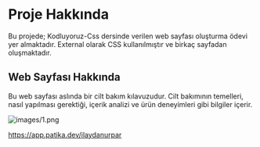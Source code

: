 # Proje Hakkında
Bu projede; Kodluyoruz-Css dersinde verilen web sayfası oluşturma ödevi yer almaktadır. External olarak CSS kullanılmıştır ve birkaç sayfadan oluşmaktadır.

## Web Sayfası Hakkında
Bu web sayfası aslında bir cilt bakım kılavuzudur. Cilt bakımının temelleri, nasıl yapılması gerektiği, içerik analizi ve ürün deneyimleri gibi bilgiler içerir.

![images/1.png](Anasayfa)



https://app.patika.dev/ilaydanurpar
